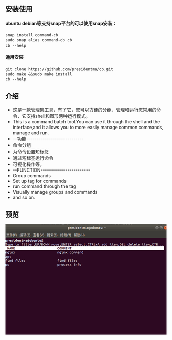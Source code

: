 ## 安装使用
#### ubuntu debian等支持snap平台的可以使用snap安装：
```
snap install command-cb
sudo snap alias command-cb cb
cb --help
```
#### 通用安装
```
git clone https://github.com/presidentma/cb.git
sudo make &&sudo make install
cb --help
```
## 介绍
- 这是一款管理集工具，有了它，您可以方便的分组、管理和运行您常用的命令，它支持shell和图形两种运行模式。
- This is a command batch tool.You can use it through the shell and the interface,and it allows you to more easily manage common commands, manage and run.
- --功能----------------------------
- 命令分组
- 为命令设置短标签
- 通过短标签运行命令
- 可视化操作等。
- --FUNCTION------------------------
- Group commands
- Set up tag for commands
- run command through the tag
- Visually manage groups and commands
- and so on.
## 预览
![avatar](./preview.gif)
